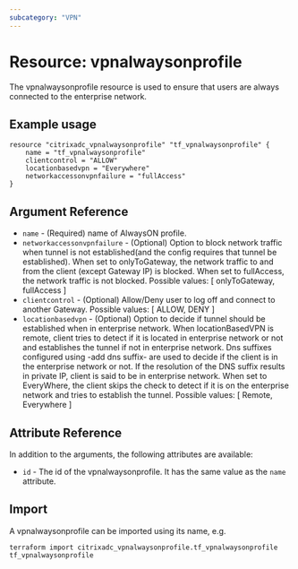 ```yaml
---
subcategory: "VPN"
---
```


# Resource: vpnalwaysonprofile

The vpnalwaysonprofile resource is used to ensure that users are always connected to the enterprise network.


## Example usage

```hcl
resource "citrixadc_vpnalwaysonprofile" "tf_vpnalwaysonprofile" {
	name = "tf_vpnalwaysonprofile"
	clientcontrol = "ALLOW"
	locationbasedvpn = "Everywhere"
	networkaccessonvpnfailure = "fullAccess"
}
```


## Argument Reference

* `name` - (Required) name of AlwaysON profile.
* `networkaccessonvpnfailure` - (Optional) Option to block network traffic when tunnel is not established(and the config requires that tunnel be established). When set to onlyToGateway, the network traffic to and from the client (except Gateway IP) is blocked. When set to fullAccess, the network traffic is not blocked. Possible values: [ onlyToGateway, fullAccess ]
* `clientcontrol` - (Optional) Allow/Deny user to log off and connect to another Gateway. Possible values: [ ALLOW, DENY ]
* `locationbasedvpn` - (Optional) Option to decide if tunnel should be established when in enterprise network. When locationBasedVPN is remote, client tries to detect if it is located in enterprise network or not and establishes the tunnel if not in enterprise network. Dns suffixes configured using -add dns suffix- are used to decide if the client is in the enterprise network or not. If the resolution of the DNS suffix results in private IP, client is said to be in enterprise network. When set to EveryWhere, the client skips the check to detect if it is on the enterprise network and tries to establish the tunnel. Possible values: [ Remote, Everywhere ]


## Attribute Reference

In addition to the arguments, the following attributes are available:

* `id` - The id of the vpnalwaysonprofile. It has the same value as the `name` attribute.


## Import

A vpnalwaysonprofile can be imported using its name, e.g.

```shell
terraform import citrixadc_vpnalwaysonprofile.tf_vpnalwaysonprofile tf_vpnalwaysonprofile
```
